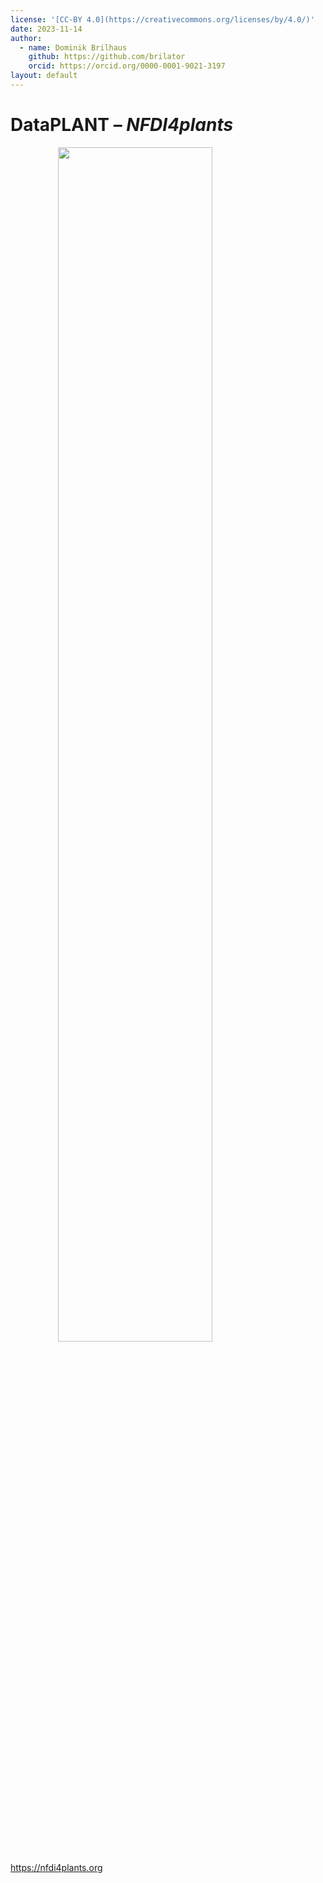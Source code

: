 ```yaml
---
license: '[CC-BY 4.0](https://creativecommons.org/licenses/by/4.0/)'
date: 2023-11-14
author:
  - name: Dominik Brilhaus
    github: https://github.com/brilator
    orcid: https://orcid.org/0000-0001-9021-3197
layout: default
---
```


# DataPLANT – *NFDI4plants*

<img src="/images-tm/dataplant/dataplant-landing-page.png" style='display: block; width:70%; margin: auto'/>

<span class="flex flex-row justify-center">
  
  https://nfdi4plants.org

</span>
